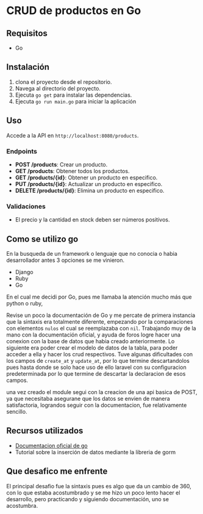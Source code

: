 # CRUD de productos en Go

## Requisitos

 - Go

## Instalación

1. clona el proyecto desde el repositorio.
2. Navega al directorio del proyecto.
3. Ejecuta `go get` para instalar las dependencias.
4. Ejecuta `go run main.go` para iniciar la aplicación

## Uso

Accede a la API en `http://localhost:8080/products`.

### Endpoints

- **POST /products**: Crear un producto.
- **GET /products**: Obtener todos los productos.
- **GET /products/{id}**: Obtener un producto en especifico.
- **PUT /products/{id}**: Actualizar un producto en especifico.
- **DELETE /products/{id}**: Elimina un producto en especifico.

### Validaciones

- El precio y la cantidad en stock deben ser números positivos.

## Como se utilizo go

En la busqueda de un framework o lenguaje que no conocia o habia desarrollador antes 3 opciones se me vinieron.

- Django
- Ruby
- Go

En el cual me decidi por Go, pues me llamaba la atención mucho más que python o ruby, 

Revise un poco la documentación de Go y me percate de primera instancia que la sintaxis era totalmente diferente, empezando por la comparaciones con elementos `nulos` el cual se reemplazaba con `nil`.
Trabajando muy de la mano con la documentación oficial, y ayuda de foros logre hacer una conexion con la base de datos que habia creado anteriormente. Lo siguiente era poder crear el modelo de datos de la tabla, para poder acceder a ella y hacer los crud respectivos.
Tuve algunas dificultades con los campos de `create_at` y `update_at`, por lo que termine descartandolos pues hasta donde se solo hace uso de ello laravel con su configuracion predeterminada por lo que termine de descartar la declaracion de esos campos.

una vez creado el module segui con la creacion de una api basica de POST, ya que necesitaba asegurane que los datos se envien de manera satisfactoria, lograndos seguir con la documentacion, fue relativamente sencillo.

## Recursos utilizados

- [Documentacion oficial de go]()
- Tutorial sobre la inserción de datos mediante la libreria de gorm

## Que desafico me enfrente

El principal desafio fue la sintaxis pues es algo que da un cambio de 360, con lo que estaba acostumbrado y se me hizo un poco lento hacer el desarrollo, pero practicando y siguiendo documentación, uno se acostumbra.
